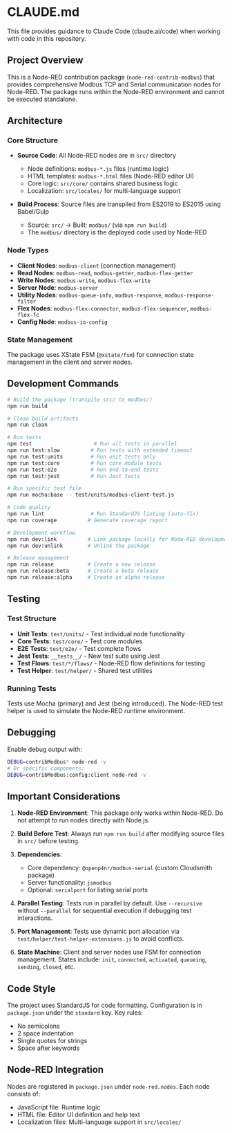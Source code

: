 # CLAUDE.md

This file provides guidance to Claude Code (claude.ai/code) when working with code in this repository.

## Project Overview

This is a Node-RED contribution package (`node-red-contrib-modbus`) that provides comprehensive Modbus TCP and Serial communication nodes for Node-RED. The package runs within the Node-RED environment and cannot be executed standalone.

## Architecture

### Core Structure
- **Source Code**: All Node-RED nodes are in `src/` directory
  - Node definitions: `modbus-*.js` files (runtime logic)
  - HTML templates: `modbus-*.html` files (Node-RED editor UI)
  - Core logic: `src/core/` contains shared business logic
  - Localization: `src/locales/` for multi-language support

- **Build Process**: Source files are transpiled from ES2019 to ES2015 using Babel/Gulp
  - Source: `src/` → Built: `modbus/` (via `npm run build`)
  - The `modbus/` directory is the deployed code used by Node-RED

### Node Types
- **Client Nodes**: `modbus-client` (connection management)
- **Read Nodes**: `modbus-read`, `modbus-getter`, `modbus-flex-getter`
- **Write Nodes**: `modbus-write`, `modbus-flex-write`
- **Server Node**: `modbus-server`
- **Utility Nodes**: `modbus-queue-info`, `modbus-response`, `modbus-response-filter`
- **Flex Nodes**: `modbus-flex-connector`, `modbus-flex-sequencer`, `modbus-flex-fc`
- **Config Node**: `modbus-io-config`

### State Management
The package uses XState FSM (`@xstate/fsm`) for connection state management in the client and server nodes.

## Development Commands

```bash
# Build the package (transpile src/ to modbus/)
npm run build

# Clean build artifacts
npm run clean

# Run tests
npm test                    # Run all tests in parallel
npm run test:slow          # Run tests with extended timeout
npm run test:units         # Run unit tests only
npm run test:core          # Run core module tests
npm run test:e2e           # Run end-to-end tests
npm run test:jest          # Run Jest tests

# Run specific test file
npm run mocha:base -- test/units/modbus-client-test.js

# Code quality
npm run lint               # Run StandardJS linting (auto-fix)
npm run coverage          # Generate coverage report

# Development workflow
npm run dev:link          # Link package locally for Node-RED development
npm run dev:unlink        # Unlink the package

# Release management
npm run release           # Create a new release
npm run release:beta      # Create a beta release
npm run release:alpha     # Create an alpha release
```

## Testing

### Test Structure
- **Unit Tests**: `test/units/` - Test individual node functionality
- **Core Tests**: `test/core/` - Test core modules
- **E2E Tests**: `test/e2e/` - Test complete flows
- **Jest Tests**: `__tests__/` - New test suite using Jest
- **Test Flows**: `test/*/flows/` - Node-RED flow definitions for testing
- **Test Helper**: `test/helper/` - Shared test utilities

### Running Tests
Tests use Mocha (primary) and Jest (being introduced). The Node-RED test helper is used to simulate the Node-RED runtime environment.

## Debugging

Enable debug output with:
```bash
DEBUG=contribModbus* node-red -v
# Or specific components:
DEBUG=contribModbus:config:client node-red -v
```

## Important Considerations

1. **Node-RED Environment**: This package only works within Node-RED. Do not attempt to run nodes directly with Node.js.

2. **Build Before Test**: Always run `npm run build` after modifying source files in `src/` before testing.

3. **Dependencies**: 
   - Core dependency: `@openp4nr/modbus-serial` (custom Cloudsmith package)
   - Server functionality: `jsmodbus`
   - Optional: `serialport` for listing serial ports

4. **Parallel Testing**: Tests run in parallel by default. Use `--recursive` without `--parallel` for sequential execution if debugging test interactions.

5. **Port Management**: Tests use dynamic port allocation via `test/helper/test-helper-extensions.js` to avoid conflicts.

6. **State Machine**: Client and server nodes use FSM for connection management. States include: `init`, `connected`, `activated`, `queueing`, `sending`, `closed`, etc.

## Code Style

The project uses StandardJS for code formatting. Configuration is in `package.json` under the `standard` key. Key rules:
- No semicolons
- 2 space indentation
- Single quotes for strings
- Space after keywords

## Node-RED Integration

Nodes are registered in `package.json` under `node-red.nodes`. Each node consists of:
- JavaScript file: Runtime logic
- HTML file: Editor UI definition and help text
- Localization files: Multi-language support in `src/locales/`